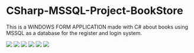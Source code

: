 # CSharp-MSSQL-Project-BookStore
This is a WINDOWS FORM APPLICATION made with C# about books using MSSQL as a database for the register and login system.

<img src="https://cdn.discordapp.com/attachments/323107036990668810/1029433049047380068/unknown.png">
<img src="https://i.ibb.co/sVn1F4j/image-Book01.png">
<img src="https://i.ibb.co/YTdyT9S/image-Book02.png">
<img src="https://cdn.discordapp.com/attachments/323107036990668810/1029433325078708296/unknown.png">
<img src="https://i.ibb.co/gzDrdDm/image.png">
<img src="https://i.ibb.co/fqr7xQw/image.png">
